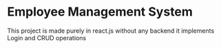 # Employee Management System

This project is made purely in react.js without any backend it implements Login and CRUD operations
